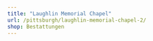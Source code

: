 ```yaml
---
title: "Laughlin Memorial Chapel"
url: /pittsburgh/laughlin-memorial-chapel-2/
shop: Bestattungen
---
```

